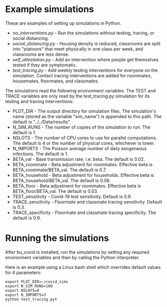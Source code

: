 # Example simulations

These are examples of setting up simulations in Python.  

* *no_interventions.py* - Run the simulations without testing, tracing, or social distancing.
* *social_distancing.py* - Housing density is reduced, classrooms are split into "platoons" that meet physically in one class per week, and classrooms are less dense.
* *self_attestation.py* - Add an intervention where people get themselves tested if they are symptomatic.
* *test_tracing.py* - Add weekly testing interventions for everyone on the simulation.  Contact tracing interventions are added for roommates, housemates, floormates, and classmates.

The simulations read the following environment variables.  The TEST and TRACE variables are only
read by the test_tracing.py simulation for its testing and tracing interventions:

* PLOT_DIR - The output directory for simulation files. The simulation's name (stored as the variable "sim_name") is appended to this path. The default is "../../Data/results".
* N_SIM_RUNS - The number of copies of the simulation to run. The default is 1.
* NSLOTS - The number of CPU cores to use for parallel computations. The default is 4 or the number of physical cores, whichever is lower.
* N_IMPORTS - The Poisson average number of daily exogeneous infections.  The default is 1.
* BETA_val - Base transmission rate, i.e. beta.  The default is 0.02.
* BETA_roommate - Beta adjustment for roommates.  Effective beta is BETA_roommate/BETA_val.  The default is 0.7.
* BETA_household - Beta adjustment for households.  Effective beta is BETA_household/BETA_val.  The default is 0.08.
* BETA_floor - Beta adjustment for roommates.  Effective beta is BETA_floor/BETA_val.  The default is 0.03.
* TEST_sensitivity - Covid-19 test sensitivity.  Default is 0.9.
* TRACE_sensitivity - Floormate and classmate tracing sensitivity. Default is 0.3.
* TRACE_specificity - Floormate and classmate tracing specificity.  The default is 0.9.
 
# Running the simulations

After bu_covid is installed, run the simulations by setting any required environment variables and then by calling the Python interpreter.

Here is an example using a Linux bash shell which overrides default values for 4 parameters:
```
export PLOT_DIR=~/covid_sims
export N_SIM_RUNS=100
export NSLOTS=8
export N_IMPORTS=3
python test_tracing.pyt
```
